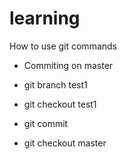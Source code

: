learning
========

How to use git commands

- Commiting on master

- git branch test1
- git checkout test1
- git commit
- git checkout master
